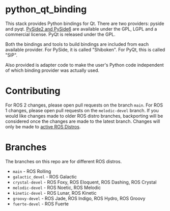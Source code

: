 # python_qt_binding

This stack provides Python bindings for Qt.
There are two providers: pyside and pyqt.
[PySide2 and PySide6](https://wiki.qt.io/Qt_for_Python) are available under the GPL, LGPL and a commercial license.
PyQt is released under the GPL.

Both the bindings and tools to build bindings are included from each available provider.
For PySide, it is called "Shiboken".
For PyQt, this is called "SIP".

Also provided is adapter code to make the user's Python code independent of which binding provider was actually used.

# Contributing

For ROS 2 changes, please open pull requests on the branch `main`.
For ROS 1 changes, please open pull requests on the `melodic-devel` branch.
If you would like changes made to older ROS distro branches, backporting will be considered once the changes are made to the latest branch.
Changes will only be made to [active ROS Distros](https://dlu.github.io/ros_clock/index.html).

# Branches

The branches on this repo are for different ROS distros.

* `main` - ROS Rolling
* `galactic_devel` - ROS Galactic
* `crystal-devel` - ROS Foxy, ROS Eloquent, ROS Dashing, ROS Crystal
* `melodic-devel` - ROS Noetic, ROS Melodic
* `kinetic-devel` - ROS Lunar, ROS Kinetic
* `groovy-devel` - ROS Jade, ROS Indigo, ROS Hydro, ROS Groovy
* `fuerte-devel` - ROS Fuerte
